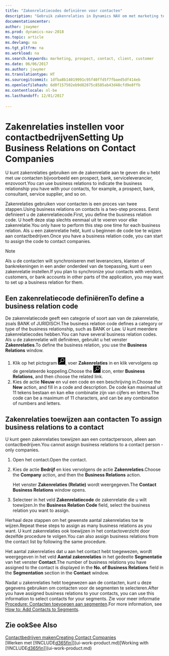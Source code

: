 ```yaml
---
title: "Zakenrelatiecodes definiëren voor contacten"
description: "Gebruik zakenrelaties in Dynamics NAV om met marketing te helpen en de zakenrelatie aan te geven die u hebt met uw prospects, cliënten, en klanten, bijvoorbeeld, een bank- of serviceleverancier."
documentationcenter: 
author: jswymer
ms.prod: dynamics-nav-2018
ms.topic: article
ms.devlang: na
ms.tgt_pltfrm: na
ms.workload: na
ms.search.keywords: marketing, prospect, contact, client, customer
ms.date: 06/06/2017
ms.author: jswymer
ms.translationtype: HT
ms.sourcegitcommit: 1dfba8b14019991c95f40ffd5f7fbaed5df414eb
ms.openlocfilehash: 6d0f157502eb9d82875c8585ab43d48cfd9e8ffb
ms.contentlocale: nl-be
ms.lasthandoff: 12/01/2017

---
```

# <a name="setting-up-business-relations-on-contact-companies"></a><span data-ttu-id="e511c-103">Zakenrelaties instellen voor contactbedrijven</span><span class="sxs-lookup"><span data-stu-id="e511c-103">Setting Up Business Relations on Contact Companies</span></span>
<span data-ttu-id="e511c-104">U kunt zakenrelaties gebruiken om de zakenrelatie aan te geven die u hebt met uw contacten bijvoorbeeld een prospect, bank, serviceleverancier, enzovoort.</span><span class="sxs-lookup"><span data-stu-id="e511c-104">You can use business relations to indicate the business relationship you have with your contacts, for example, a prospect, bank, consultant, service supplier, and so on.</span></span>

<span data-ttu-id="e511c-105">Zakenrelaties gebruiken voor contacten is een proces van twee stappen.</span><span class="sxs-lookup"><span data-stu-id="e511c-105">Using business relations on contacts is a two-step process.</span></span> <span data-ttu-id="e511c-106">Eerst definieert u de zakenrelatiecode.</span><span class="sxs-lookup"><span data-stu-id="e511c-106">First, you define the business relation code.</span></span> <span data-ttu-id="e511c-107">U hoeft deze stap slechts eenmaal uit te voeren voor elke zakenrelatie.</span><span class="sxs-lookup"><span data-stu-id="e511c-107">You only have to perform this step one time for each business relation.</span></span> <span data-ttu-id="e511c-108">Als u een zakenrelatie hebt, kunt u beginnen de code toe te wijzen aan contactbedrijven.</span><span class="sxs-lookup"><span data-stu-id="e511c-108">Once you have a business relation code, you can start to assign the code to contact companies.</span></span>

> [!NOTE]  
>   <span data-ttu-id="e511c-109">Als u de contacten wilt synchroniseren met leveranciers, klanten of bankrekeningen in een ander onderdeel van de toepassing, kunt u een zakenrelatie instellen.</span><span class="sxs-lookup"><span data-stu-id="e511c-109">If you plan to synchronize your contacts with vendors, customers, or bank accounts in other parts of the application, you may want to set up a business relation for them.</span></span>

## <a name="to-define-a-business-relation-code"></a><span data-ttu-id="e511c-110">Een zakenrelatiecode definiëren</span><span class="sxs-lookup"><span data-stu-id="e511c-110">To define a business relation code</span></span>
<span data-ttu-id="e511c-111">De zakenrelatiecode geeft een categorie of soort aan van de zakenrelatie, zoals BANK of JURIDISCH.</span><span class="sxs-lookup"><span data-stu-id="e511c-111">The business relation code defines a category or type of the business relationship, such as BANK or Law.</span></span> <span data-ttu-id="e511c-112">U kunt meerdere zakenrelatiecodes hebben.</span><span class="sxs-lookup"><span data-stu-id="e511c-112">You can have several business relation codes.</span></span> <span data-ttu-id="e511c-113">Als u de zakenrelatie wilt definiëren, gebruikt u het venster **Zakenrelaties**.</span><span class="sxs-lookup"><span data-stu-id="e511c-113">To define the business relation, you use the **Business Relations** window.</span></span>

1. <span data-ttu-id="e511c-114">Klik op het pictogram ![Zoeken naar pagina of rapport](media/ui-search/search_small.png "pictogram Zoeken naar pagina of rapport"), voer **Zakenrelaties** in en klik vervolgens op de gerelateerde koppeling.</span><span class="sxs-lookup"><span data-stu-id="e511c-114">Choose the ![Search for Page or Report](media/ui-search/search_small.png "Search for Page or Report icon") icon, enter **Business Relations**, and then choose the related link.</span></span>
2. <span data-ttu-id="e511c-115">Kies de actie **Nieuw** en vul een code en een beschrijving in.</span><span class="sxs-lookup"><span data-stu-id="e511c-115">Choose the **New** action, and fill in a code and description.</span></span> <span data-ttu-id="e511c-116">De code kan maximaal uit 11 tekens bestaan en kan elke combinatie zijn van cijfers en letters.</span><span class="sxs-lookup"><span data-stu-id="e511c-116">The code can be a maximum of 11 characters, and can be any combination of numbers and letters.</span></span>

## <span data-ttu-id="e511c-117"><a name="AssignBusRelContact"></a> Zakenrelaties toewijzen aan contacten</span><span class="sxs-lookup"><span data-stu-id="e511c-117"><a name="AssignBusRelContact"></a> To assign business relations to a contact</span></span>
<span data-ttu-id="e511c-118">U kunt geen zakenrelaties toewijzen aan een contactpersoon, alleen aan contactbedrijven.</span><span class="sxs-lookup"><span data-stu-id="e511c-118">You cannot assign business relations to a contact person - only companies.</span></span>

1. <span data-ttu-id="e511c-119">Open het contact.</span><span class="sxs-lookup"><span data-stu-id="e511c-119">Open the contact.</span></span>
2. <span data-ttu-id="e511c-120">Kies de actie **Bedrijf** en kies vervolgens de actie **Zakenrelaties**.</span><span class="sxs-lookup"><span data-stu-id="e511c-120">Choose the **Company** action, and then the **Business Relations** action.</span></span>

    <span data-ttu-id="e511c-121">Het venster **Zakenrelaties (Relatie)** wordt weergegeven.</span><span class="sxs-lookup"><span data-stu-id="e511c-121">The **Contact Business Relations** window opens.</span></span>
3. <span data-ttu-id="e511c-122">Selecteer in het veld **Zakenrelatiecode** de zakenrelatie die u wilt toewijzen.</span><span class="sxs-lookup"><span data-stu-id="e511c-122">In the **Business Relation Code** field, select the business relation you want to assign.</span></span>

<span data-ttu-id="e511c-123">Herhaal deze stappen om het gewenste aantal zakenrelaties toe te wijzen.</span><span class="sxs-lookup"><span data-stu-id="e511c-123">Repeat these steps to assign as many business relations as you want.</span></span> <span data-ttu-id="e511c-124">U kunt zakenrelaties ook toewijzen in het contactoverzicht door dezelfde procedure te volgen.</span><span class="sxs-lookup"><span data-stu-id="e511c-124">You can also assign business relations from the contact list by following the same procedure.</span></span>

<span data-ttu-id="e511c-125">Het aantal zakenrelaties dat u aan het contact hebt toegewezen, wordt weergegeven in het veld **Aantal zakenrelaties** in het gedeelte **Segmentatie** van het venster **Contact**.</span><span class="sxs-lookup"><span data-stu-id="e511c-125">The number of business relations you have assigned to the contact is displayed in the **No. of Business Relations** field in the **Segmentation** section in the **Contact** window.</span></span>

<span data-ttu-id="e511c-126">Nadat u zakenrelaties hebt toegewezen aan de contacten, kunt u deze gegevens gebruiken om contacten voor de segmenten te selecteren.</span><span class="sxs-lookup"><span data-stu-id="e511c-126">After you have assigned business relations to your contacts, you can use this information to select contacts for your segments.</span></span> <span data-ttu-id="e511c-127">Zie voor meer informatie [Procedure: Contacten toevoegen aan segmenten](marketing-add-contact-segment.md).</span><span class="sxs-lookup"><span data-stu-id="e511c-127">For more information, see [How to: Add Contacts to Segments](marketing-add-contact-segment.md).</span></span>

## <a name="see-also"></a><span data-ttu-id="e511c-128">Zie ook</span><span class="sxs-lookup"><span data-stu-id="e511c-128">See Also</span></span>
[<span data-ttu-id="e511c-129">Contactbedrijven maken</span><span class="sxs-lookup"><span data-stu-id="e511c-129">Creating Contact Companies</span></span>](marketing-create-contact-companies.md)  
<span data-ttu-id="e511c-130">[Werken met [!INCLUDE[d365fin](includes/d365fin_md.md)]](ui-work-product.md)</span><span class="sxs-lookup"><span data-stu-id="e511c-130">[Working with [!INCLUDE[d365fin](includes/d365fin_md.md)]](ui-work-product.md)</span></span>

